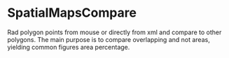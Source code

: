 # SpatialMapsCompare

Rad polygon points from mouse or directly from xml and compare to other polygons. 
The main purpose is to compare overlapping and not areas, yielding common figures area percentage.
